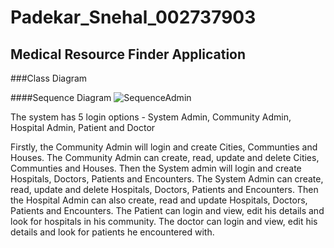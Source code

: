 # Padekar_Snehal_002737903

## Medical Resource Finder Application

###Class Diagram

####Sequence Diagram
![SequenceAdmin](https://user-images.githubusercontent.com/114442288/198919133-914bbdee-d526-41ec-96ab-0a7cee6f6a7a.png)



The system has 5 login options - System Admin, Community Admin, Hospital Admin, Patient and Doctor

Firstly, the Community Admin will login and create Cities, Communties and Houses. The Community Admin can create, read, update and delete Cities, Communties and Houses.
Then the System admin will login and create Hospitals, Doctors, Patients and Encounters. The System Admin can create, read, update and delete Hospitals, Doctors, Patients and Encounters.
Then the Hospital Admin can also create, read and update Hospitals, Doctors, Patients and Encounters.
The Patient can login and view, edit his details and look for hospitals in his community.
The doctor can login and view, edit his details and look for patients he encountered with.

